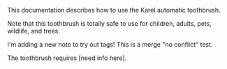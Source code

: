 This documentation describes how to use the Karel automatic toothbrush.

Note that this toothbrush is totally safe to use for children, adults, pets, wildlife, and trees.

I'm adding a new note to try out tags! This is a merge "no conflict" test.

The toothbrush requires [need info here].
